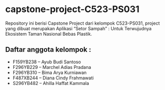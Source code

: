 # capstone-project-C523-PS031
Repository ini berisi Capstone Project dari kelompok C523-PS031, project yang dibuat merupakan Aplikasi “Setor Sampah” : Untuk Terwujudnya Ekosistem   Taman Nasional Bebas Plastik.
## Daftar anggota kelompok :
- F159YB238 – Ayub Budi Santoso
- F296YB229 – Marchel Adias Pradana
- F296YB310 – Bima Arya Kurniawan
- F487XB244 – Diana Cindy Frahmawati
- S296YB482 – Ahilla Haffat Kammala
